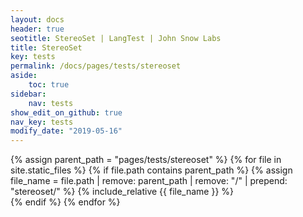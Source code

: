 ```yaml
---
layout: docs
header: true
seotitle: StereoSet | LangTest | John Snow Labs
title: StereoSet 
key: tests
permalink: /docs/pages/tests/stereoset
aside:
    toc: true
sidebar:
    nav: tests
show_edit_on_github: true
nav_key: tests
modify_date: "2019-05-16"
---
```


<div class="main-docs" markdown="1">

{% assign parent_path = "pages/tests/stereoset" %}
{% for file in site.static_files %}
    {% if file.path contains parent_path %}
        {% assign file_name = file.path | remove:  parent_path | remove:  "/" | prepend: "stereoset/" %}
        {% include_relative {{ file_name }} %}        
    {% endif %}
{% endfor %}

</div>